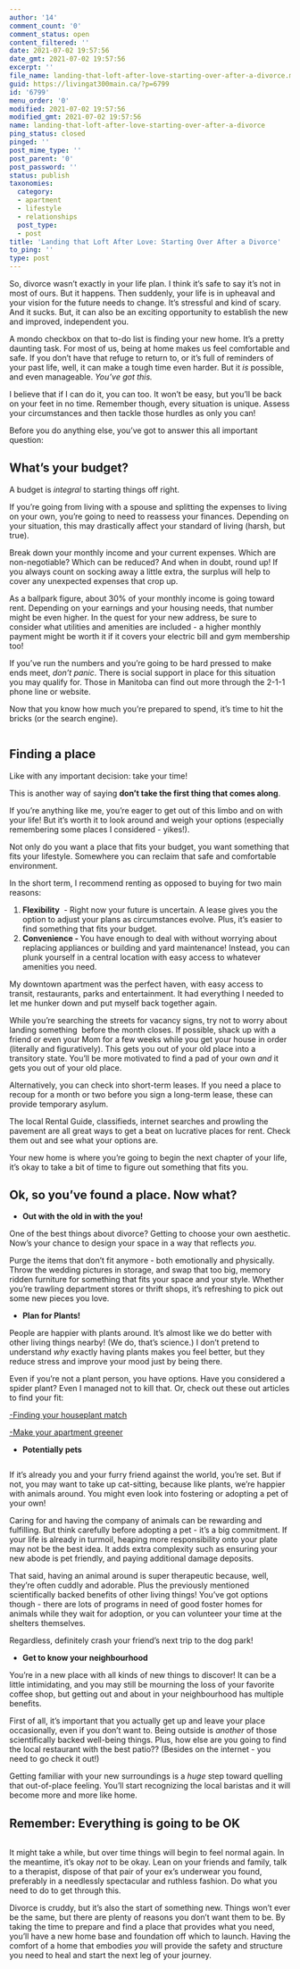 ```yaml
---
author: '14'
comment_count: '0'
comment_status: open
content_filtered: ''
date: 2021-07-02 19:57:56
date_gmt: 2021-07-02 19:57:56
excerpt: ''
file_name: landing-that-loft-after-love-starting-over-after-a-divorce.md
guid: https://livingat300main.ca/?p=6799
id: '6799'
menu_order: '0'
modified: 2021-07-02 19:57:56
modified_gmt: 2021-07-02 19:57:56
name: landing-that-loft-after-love-starting-over-after-a-divorce
ping_status: closed
pinged: ''
post_mime_type: ''
post_parent: '0'
post_password: ''
status: publish
taxonomies:
  category:
  - apartment
  - lifestyle
  - relationships
  post_type:
  - post
title: 'Landing that Loft After Love: Starting Over After a Divorce'
to_ping: ''
type: post
---
```

<!-- wp:paragraph -->
<p>So, divorce wasn’t exactly in your life plan. I think it’s safe to say it’s not in most of ours. But it happens. Then suddenly, your life is in upheaval and your vision for the future needs to change. It’s stressful and kind of scary. And it sucks. But, it can also be an exciting opportunity to establish the new and improved, independent you.</p>
<!-- /wp:paragraph -->

<!-- wp:paragraph -->
<p>A mondo checkbox on that to-do list is finding your new home. It’s a pretty daunting task. For most of us, being at home makes us feel comfortable and safe. If you don’t have that refuge to return to, or it’s full of reminders of your past life, well, it can make a tough time even harder. But it <em>is </em>possible, and even manageable. <em>You’ve got this.</em></p>
<!-- /wp:paragraph -->

<!-- wp:paragraph -->
<p>I believe that if I can do it, you can too. It won’t be easy, but you’ll be back on your feet in no time. Remember though, every situation is unique. Assess your circumstances and then tackle those hurdles as only you can!</p>
<!-- /wp:paragraph -->

<!-- wp:paragraph -->
<p>Before you do anything else, you’ve got to answer this all important question:</p>
<!-- /wp:paragraph -->

<!-- wp:heading -->
<h2>What’s your budget?&nbsp;</h2>
<!-- /wp:heading -->

<!-- wp:paragraph -->
<p>A budget is <em>integral</em> to starting things off right.</p>
<!-- /wp:paragraph -->

<!-- wp:paragraph -->
<p>If you’re going from living with a spouse and splitting the expenses to living on your own, you’re going to need to reassess your finances. Depending on your situation, this may drastically affect your standard of living (harsh, but true).&nbsp;</p>
<!-- /wp:paragraph -->

<!-- wp:paragraph -->
<p>Break down your monthly income and your current expenses. Which are non-negotiable? Which can be reduced? And when in doubt, round up! If you always count on socking away a little extra, the surplus will help to cover any unexpected expenses that crop up.</p>
<!-- /wp:paragraph -->

<!-- wp:paragraph -->
<p>As a ballpark figure, about 30% of your monthly income is going toward rent. Depending on your earnings and your housing needs, that number might be even higher. In the quest for your new address, be sure to consider what utilities and amenities are included - a higher monthly payment might be worth it if it covers your electric bill and gym membership too!</p>
<!-- /wp:paragraph -->

<!-- wp:paragraph -->
<p>If you’ve run the numbers and you’re going to be hard pressed to make ends meet, <em>don’t panic</em>. There is social support in place for this situation you may qualify for. Those in Manitoba can find out more through the 2-1-1 phone line or website.&nbsp;</p>
<!-- /wp:paragraph -->

<!-- wp:paragraph -->
<p>Now that you know how much you’re prepared to spend, it’s time to hit the bricks (or the search engine).</p>
<!-- /wp:paragraph -->

<!-- wp:paragraph -->
<p></p>
<!-- /wp:paragraph -->

<!-- wp:image {"id":6801,"sizeSlug":"large","linkDestination":"none"} -->
<figure class="wp-block-image size-large"><img src="https://livingat300main.ca/wp-content/uploads/2021/06/Divorce1-1024x693.jpg" alt="" class="wp-image-6801"/></figure>
<!-- /wp:image -->

<!-- wp:heading -->
<h2>Finding a place</h2>
<!-- /wp:heading -->

<!-- wp:paragraph -->
<p>Like with any important decision: take your time!</p>
<!-- /wp:paragraph -->

<!-- wp:paragraph -->
<p>This is another way of saying <strong>don’t take the first thing that comes along</strong>.</p>
<!-- /wp:paragraph -->

<!-- wp:paragraph -->
<p>If you’re anything like me, you’re eager to get out of this limbo and on with your life! But it’s worth it to look around and weigh your options (especially remembering some ‌places I considered - yikes!).</p>
<!-- /wp:paragraph -->

<!-- wp:paragraph -->
<p>Not only do you want a place that fits your budget, you want something that fits your lifestyle. Somewhere you can reclaim that safe and comfortable environment.</p>
<!-- /wp:paragraph -->

<!-- wp:paragraph -->
<p>In the short term, I recommend renting as opposed to buying for two main reasons:</p>
<!-- /wp:paragraph -->

<!-- wp:list {"ordered":true,"type":"1"} -->
<ol type="1"><li><strong>Flexibility</strong>&nbsp; - Right now your future is uncertain. A lease gives you the option to adjust your plans as circumstances evolve. Plus, it’s easier to find something that fits your budget.</li><li><strong>Convenience - </strong>You have enough to deal with without worrying about replacing appliances or building and yard maintenance! Instead, you can plunk yourself in a central location with easy access to whatever amenities you need.&nbsp;</li></ol>
<!-- /wp:list -->

<!-- wp:paragraph -->
<p>My downtown apartment was the perfect haven, with easy access to transit, restaurants, parks and entertainment. It had everything I needed to let me hunker down and put myself back together again.</p>
<!-- /wp:paragraph -->

<!-- wp:paragraph -->
<p>While you’re searching the streets for vacancy signs, try not to worry about landing something&nbsp; before the month closes. If possible, shack up with a friend or even your Mom for a few weeks while you get your house in order (literally and figuratively). This gets you out of your old place into a transitory state. You’ll be more motivated to find a pad of your own <em>and</em> it gets you out of your old place.</p>
<!-- /wp:paragraph -->

<!-- wp:paragraph -->
<p>Alternatively, you can check into short-term leases. If you need a place to recoup for a month or two before you sign a long-term lease, these can provide temporary asylum.</p>
<!-- /wp:paragraph -->

<!-- wp:paragraph -->
<p>The local Rental Guide, classifieds, internet searches and prowling the pavement are all great ways to get a beat on lucrative places for rent. Check them out and see what your options are.</p>
<!-- /wp:paragraph -->

<!-- wp:paragraph -->
<p>Your new home is where you’re going to begin the next chapter of your life, it’s okay to take a bit of time to figure out something that fits you.</p>
<!-- /wp:paragraph -->

<!-- wp:heading -->
<h2><strong>Ok, so you’ve found a place. Now what?</strong></h2>
<!-- /wp:heading -->

<!-- wp:list -->
<ul><li><strong>Out with the old in with the you!</strong></li></ul>
<!-- /wp:list -->

<!-- wp:paragraph -->
<p>One of the best things about divorce? Getting to choose your own aesthetic. Now’s your chance to design your space in a way that reflects <em>you</em>.</p>
<!-- /wp:paragraph -->

<!-- wp:paragraph -->
<p>Purge the items that don’t fit anymore - both emotionally and physically. Throw the wedding pictures in storage, and swap that too big, memory ridden furniture for something that fits your space and your style. Whether you’re trawling department stores or thrift shops, it’s refreshing to pick out some new pieces you love.</p>
<!-- /wp:paragraph -->

<!-- wp:list -->
<ul><li><strong>Plan for Plants!</strong></li></ul>
<!-- /wp:list -->

<!-- wp:paragraph -->
<p>People are happier with plants around. It’s almost like we do better with other living things nearby! (We do, that’s science.) I don’t pretend to understand <em>why </em>exactly having plants makes you feel better, but they reduce stress and improve your mood just by being there.</p>
<!-- /wp:paragraph -->

<!-- wp:paragraph -->
<p>Even if you’re not a plant person, you have options. Have you considered a spider plant? Even I managed not to kill that. Or, check out these out articles to find your fit:</p>
<!-- /wp:paragraph -->

<!-- wp:paragraph -->
<p><a href="https://livingat300main.ca/finding-your-houseplant-match/" target="_blank" rel="noreferrer noopener">-Finding your houseplant match</a></p>
<!-- /wp:paragraph -->

<!-- wp:paragraph -->
<p><a href="https://livingat300main.ca/which-plants-grow-best-in-your-apartment-making-your-apartment-greener/" target="_blank" rel="noreferrer noopener">-Make your apartment greener</a></p>
<!-- /wp:paragraph -->

<!-- wp:list -->
<ul><li><strong>Potentially pets</strong></li></ul>
<!-- /wp:list -->

<!-- wp:image {"id":6802,"sizeSlug":"large","linkDestination":"none"} -->
<figure class="wp-block-image size-large"><img src="https://livingat300main.ca/wp-content/uploads/2021/06/pets1-1024x688.jpg" alt="" class="wp-image-6802"/></figure>
<!-- /wp:image -->

<!-- wp:paragraph -->
<p>If it’s already you and your furry friend against the world, you’re set. But if not, you may want to take up cat-sitting, because like plants, we’re happier with animals around. You might even look into fostering or adopting a pet of your own!</p>
<!-- /wp:paragraph -->

<!-- wp:paragraph -->
<p>Caring for and having the company of animals can be rewarding and fulfilling. But think carefully before adopting a pet - it’s a big commitment. If your life is already in turmoil, heaping more responsibility onto your plate may not be the best idea. It adds extra complexity such as ensuring your new abode is pet friendly, and paying additional damage deposits.</p>
<!-- /wp:paragraph -->

<!-- wp:paragraph -->
<p>That said, having an animal around is super therapeutic because, well, they’re often cuddly and adorable. Plus the previously mentioned scientifically backed benefits of other living things! You’ve got options though - there are lots of programs in need of good foster homes for animals while they wait for adoption, or you can volunteer your time at the shelters themselves.</p>
<!-- /wp:paragraph -->

<!-- wp:paragraph -->
<p>Regardless, definitely crash your friend’s next trip to the dog park!</p>
<!-- /wp:paragraph -->

<!-- wp:list -->
<ul><li><strong>Get to know your neighbourhood</strong></li></ul>
<!-- /wp:list -->

<!-- wp:paragraph -->
<p>You’re in a new place with all kinds of new things to discover! It can be a little intimidating, and you may still be mourning the loss of your favorite coffee shop, but getting out and about in your neighbourhood has multiple benefits.</p>
<!-- /wp:paragraph -->

<!-- wp:paragraph -->
<p>First of all, it’s important that you actually get up and leave your place occasionally, even if you don’t want to. Being outside is <em>another </em>of those scientifically backed well-being things. Plus, how else are you going to find the local restaurant with the best patio?? (Besides on the internet - you need to go check it out!)</p>
<!-- /wp:paragraph -->

<!-- wp:paragraph -->
<p>Getting familiar with your new surroundings is a <em>huge</em> step toward quelling that out-of-place feeling. You’ll start recognizing the local baristas and it will ‌become more and more like home.</p>
<!-- /wp:paragraph -->

<!-- wp:heading -->
<h2><strong>Remember: Everything is going to be OK</strong></h2>
<!-- /wp:heading -->

<!-- wp:image {"id":6803,"sizeSlug":"large","linkDestination":"none"} -->
<figure class="wp-block-image size-large"><img src="https://livingat300main.ca/wp-content/uploads/2021/06/Divorce2-1.jpg" alt="" class="wp-image-6803"/></figure>
<!-- /wp:image -->

<!-- wp:paragraph -->
<p>It might take a while, but over time things will begin to feel normal again. In the meantime, it’s okay <em>not </em>to be okay. Lean on your friends and family, talk to a therapist, dispose of that pair of your ex’s underwear you found, preferably in a needlessly spectacular and ruthless fashion. Do what you need to do to get through this.&nbsp;</p>
<!-- /wp:paragraph -->

<!-- wp:paragraph -->
<p>Divorce is cruddy, but it’s also the start of something new. Things won’t ever be the same, but there are plenty of reasons you don’t want them to be. By taking the time to prepare and find a place that provides what you need, you’ll have a new home base and foundation off which to launch. Having the comfort of a home that embodies <em>you</em> will provide the safety and structure you need to heal and start the next leg of your journey.</p>
<!-- /wp:paragraph -->